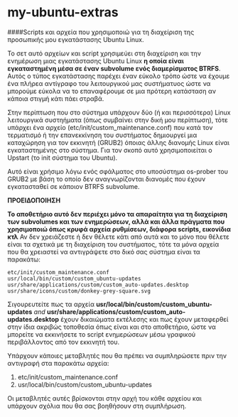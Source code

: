 my-ubuntu-extras
================

####Scripts και αρχεία που χρησιμοποιώ για τη διαχείριση της προσωπικής μου εγκατάστασης Ubuntu Linux.

Το σετ αυτό αρχείων και script χρησιμεύει στη διαχείριση και την ενημέρωση μιας εγκατάστασης Ubuntu Linux **η οποία είναι εγκαταστημένη μέσα σε έναν subvolume ενός διαμερίσματος BTRFS**. Αυτός ο τύπος εγκατάστασης παρέχει έναν εύκολο τρόπο ώστε να έχουμε ένα πλήρεα αντίγραφο του λειτουργικού μας συστήματυος ώστε να μπορούμε εύκολα να το επαναφέρουμε σε μια πρότερη κατάσταση αν κάποια στιγμή κάτι πάει στραβά.

Στην περίπτωση που στο σύστημα υπάρχουν δύο (ή και περισσότερα) Linux λειτουργικά συστηήματα (όπως συμβαίνει στην δική μου περίπτωση), τότε υπάρχει ένα αρχείο (etc/init/custom_maintenance.conf) που κατά τον τερματισμό ή την επανεκκίνηση του συστήματος δημιουργεί μια καταχώρηση για τον εκκινητή (GRUB2) όποιας άλλης διανομής Linux είναι εγκαταστημένης στο σύστημα. Για τον σκοπό αυτό χρησιμοποιείται ο Upstart (το init σύστημα του Ubuntu).

Αυτό είναι χρήσιμο λόγω ενός σφάλματος στο υποσύστημα os-prober του GRUB2 με βάση το οποίο δεν αναγνωρίζονται διανομές που έχουν εγκατασταθεί σε κάποιον BTRFS subvolume.

**ΠΡΟΕΙΔΟΠΟΙΗΣΗ**

**Το αποθετήριο αυτό δεν περιέχει μόνο τα απαραίτητα για τη διαχείριση των subvolumes και των ενημερώσεων, αλλά και άλλα πράγματα που χρησιμοποιώ όπως κρυφά αρχεία ρυθμίσεων, διάφορα scripts, εικονίδια κτλ**
Αν δεν χρειάζεστε ή δεν θέλετε κάτι από αυτά και το μόνο που θέλετε είναι τα σχετικά με τη διαχείριση του συστήματος, τότε τα μόνα αρχεία που θα χρειαστεί να αντιγράψετε στο δικό σας σύστημα είναι τα παρακάτω:

    etc/init/custom_maintenance.conf
    usr/local/bin/custom/custom_ubuntu-updates
    usr/share/applications/custom/custom_auto-updates.desktop
    usr/share/icons/custom/donkey-grey-square.svg

Σιγουρευτείτε πως τα αρχεία **usr/local/bin/custom/custom_ubuntu-updates** _and_ **usr/share/applications/custom/custom_auto-updates.desktop** έχουν δικαιώματα εκτέλεσης και πως έχουν μεταφερθεί στην ίδια ακριβώς τοποθεσία όπως είναι και στο αποθετήριο, ώστε να μπορείτε να εκκινήσετε το script ενημερώσεων μέσω γραφικού περιβάλλοντος από τον εκκινητή του.

Υπάρχουν κάποιες μεταβλητές που θα πρέπει να συμπληρώσετε πριν την αντιγραφή στα παρακάτω αρχεία:

1. etc/init/custom_maintenance.conf
2. usr/local/bin/custom/custom_ubuntu-updates

Οι μεταβλητές αυτές βρίσκονται στην αρχή του κάθε αρχείου και υπάρχουν σχόλια που θα σας βοηθήσουν στη συμπλήρωση.
